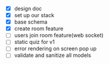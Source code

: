 - [x] design doc
- [x] set up our stack
- [x] base schema
- [x] create room feature
- [ ] users join room feature(web socket)
- [ ] static quiz for v1
- [ ] error rendering on screen pop up
- [ ] validate and sanitize all models
